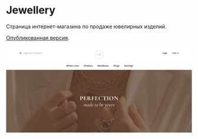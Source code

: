 # Jewellery

Страница интернет-магазина по продаже ювелирных изделий.

[Опубликованная версия](https://mikhailmanzik.github.io/jewellery/).

![Image of project «Antarctic»](https://github.com/MikhailManzik/jewellery/blob/master/jewellery.jpg)
